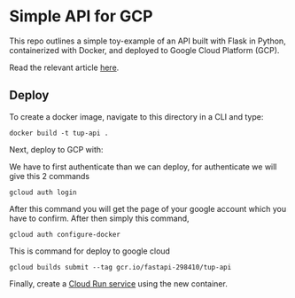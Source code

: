 # Simple API for GCP

This repo outlines a simple toy-example of an API built with Flask in Python, containerized with Docker, and deployed to Google Cloud Platform (GCP).

Read the relevant article [here](https://medium.com/@jamescalam).

## Deploy

To create a docker image, navigate to this directory in a CLI and type:

```
docker build -t tup-api .
```

Next, deploy to GCP with:

We have to first authenticate than we can deploy,
for authenticate we will give this 2 commands

```
gcloud auth login
```
After this command you will get the page of your google account which you have to confirm.
After then simply this command,

``` 
gcloud auth configure-docker
```

This is command for deploy to google cloud
```
gcloud builds submit --tag gcr.io/fastapi-298410/tup-api
```

Finally, create a [Cloud Run service](https://console.cloud.google.com/run) using the new container.
